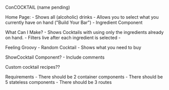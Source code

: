 ConCOCKTAIL (name pending)

Home Page:
	- Shows all (alcoholic) drinks
	- Allows you to select what you currently have on hand ("Build Your Bar")
	- Ingredient Component


What Can I Make?
	- Shows Cocktails with using only the ingredients already on hand.
	- Filters live after each ingredient is selected
	- 


Feeling Groovy
	- Random Cocktail
	- Shows what you need to buy


ShowCocktail Component?
	- Include comments


Custom cocktail recipes??




Requirements
	- There should be 2 container components
	- There should be 5 stateless components
	- There should be 3 routes



